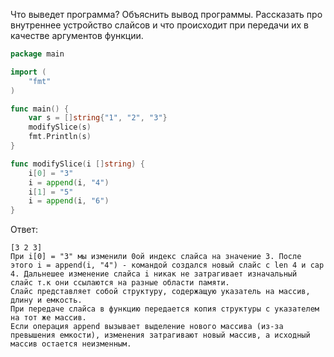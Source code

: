Что выведет программа? Объяснить вывод программы. Рассказать про внутреннее устройство слайсов и что происходит при передачи их в качестве аргументов функции.

```go
package main

import (
	"fmt"
)

func main() {
	var s = []string{"1", "2", "3"}
	modifySlice(s)
	fmt.Println(s)
}

func modifySlice(i []string) {
	i[0] = "3"
	i = append(i, "4")
	i[1] = "5"
	i = append(i, "6")
}
```

Ответ:
```
[3 2 3]
При i[0] = "3" мы изменили 0ой индекс слайса на значение 3. После этого i = append(i, "4") - командой создался новый слайс с len 4 и cap 4. Дальнешее изменение слайса i никак не затрагивает изначальный
слайс т.к они ссылаются на разные области памяти. 
Слайс представляет собой структуру, содержащую указатель на массив, длину и емкость.
При передаче слайса в функцию передается копия структуры с указателем на тот же массив.
Если операция append вызывает выделение нового массива (из-за превышения емкости), изменения затрагивают новый массив, а исходный массив остается неизменным.
```
